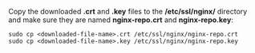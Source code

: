 ---
---

Copy the downloaded **.crt** and **.key** files to the **/etc/ssl/nginx/** directory and make sure they are named **nginx-repo.crt** and **nginx-repo.key**:

```shell
sudo cp <downloaded-file-name>.crt /etc/ssl/nginx/nginx-repo.crt
sudo cp <downloaded-file-name>.key /etc/ssl/nginx/nginx-repo.key
```

